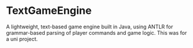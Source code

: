 # TextGameEngine

A lightweight, text-based game engine built in Java, using ANTLR for grammar-based parsing of player commands and game logic. This was for a uni project.
